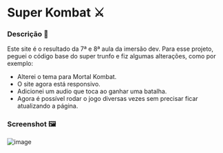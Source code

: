 # Super Kombat ⚔️

### Descrição 📝
Este site é o resultado da 7ª e 8ª aula da imersão dev.
Para esse projeto, peguei o código base do super trunfo e fiz algumas alterações, como por exemplo:
- Alterei o tema para Mortal Kombat.
- O site agora está responsivo.
- Adicionei um audio que toca ao ganhar uma batalha.
- Agora é possível rodar o jogo diversas vezes sem precisar ficar atualizando a página.

### Screenshot 🖼️

![image](https://user-images.githubusercontent.com/81761545/134398910-3f10e5e8-4778-4802-a5f6-50eb457c1a12.png)
